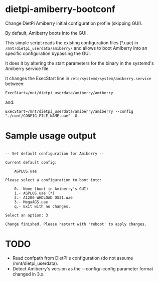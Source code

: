 # dietpi-amiberry-bootconf
Change DietPi Amiberry initial configuration profile (skipping GUI).

By default, Amiberry boots into the GUI.

This simple script reads the existing configuration files (*.uae) in `/mnt/dietpi_userdata/amiberry/` and allows to boot Amiberry into
an specific configuration bypassing the GUI.

It does it by altering the start parameters for the binary in the systemd's Amiberry service file.

It changes the ExecStart line in `/etc/systemd/system/amiberry.service` between:

`ExecStart=/mnt/dietpi_userdata/amiberry/amiberry`

and:

`ExecStart=/mnt/dietpi_userdata/amiberry/amiberry --config "./conf/CONFIG_FILE_NAME.uae" -G`

# Sample usage output

```# change_default_amiberry_config.py

-- Set default configuration for Amiberry --

Current default config:

    AGPLUS.uae

Please select a configuration to boot into:

    0.- None (boot in Amiberry's GUI)
    1.- AGPLUS.uae (*)
    2.- A1200 WHDLOAD OS31.uae
    3.- MegaAGS.uae
    q.- Exit with no changes.

Select an option: 3

Change finished. Please restart with 'reboot' to apply changes.

```

# TODO

- Read confpath from DietPi's configuration (do not assume /mnt/dietpi_userdata).
- Detect Amiberry's version as the --config/-config parameter format changed in 3.x.

